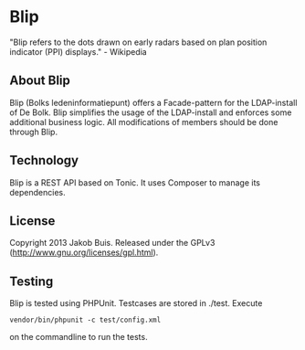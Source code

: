 Blip
====

"Blip refers to the dots drawn on early radars based on plan position indicator (PPI) displays." - Wikipedia

## About Blip
Blip (Bolks ledeninformatiepunt) offers a Facade-pattern for the LDAP-install of De Bolk. Blip simplifies the usage of the LDAP-install and enforces some additional business logic. All modifications of members should be done through Blip.

## Technology
Blip is a REST API based on Tonic. It uses Composer to manage its dependencies.

## License
Copyright 2013 Jakob Buis. Released under the GPLv3 (http://www.gnu.org/licenses/gpl.html).

## Testing
Blip is tested using PHPUnit. Testcases are stored in ./test. Execute 

    vendor/bin/phpunit -c test/config.xml 

on the commandline to run the tests.
